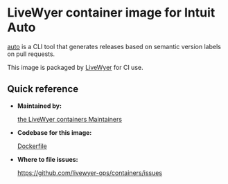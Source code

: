 # LiveWyer container image for Intuit Auto

[auto](https://intuit.github.io/auto) is a CLI tool that generates releases based on semantic version labels on pull requests.

This image is packaged by [LiveWyer](https://livewyer.io) for CI use.

## Quick reference

* __Maintained by:__

  [the LiveWyer containers Maintainers](https://github.com/livewyer-ops/containers/tree/main)

* __Codebase for this image:__

  [Dockerfile](https://github.com/livewyer-ops/containers/blob/main/containers/auto/Dockerfile)

* __Where to file issues:__

    https://github.com/livewyer-ops/containers/issues
